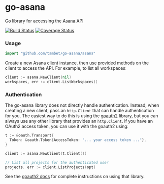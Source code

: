 go-asana
========

[Go](http://golang.org) library for accessing the [Asana API](https://asana.com/developers/documentation/getting-started/overview)

[![Build Status](https://travis-ci.org/tambet/go-asana.svg?branch=master)](https://travis-ci.org/tambet/go-asana)
[![Coverage Status](https://coveralls.io/repos/tambet/go-asana/badge.png?branch=master)](https://coveralls.io/r/tambet/go-asana?branch=master)

### Usage ###

```go
import "github.com/tambet/go-asana/asana"
```

Create a new Asana client instance, then use provided methods on the client to
access the API. For example, to list all workspaces:

```go
client := asana.NewClient(nil)
workspaces, err := client.ListWorkspaces()
```

### Authentication ###

The go-asana library does not directly handle authentication. Instead, when
creating a new client, pass an `http.Client` that can handle authentication for
you. The easiest way to do this is using the [goauth2][] library, but you can
always use any other library that provides an `http.Client`. If you have an OAuth2
access token, you can use it with the goauth2 using:

```go
t := &oauth.Transport{
  Token: &oauth.Token{AccessToken: "... your access token ..."},
}

client := asana.NewClient(t.Client())

// List all projects for the authenticated user
projects, err := client.ListProjects(opt)
```

See the [goauth2 docs][] for complete instructions on using that library.

[goauth2]: https://github.com/golang/oauth2
[goauth2 docs]: https://godoc.org/golang.org/x/oauth2
